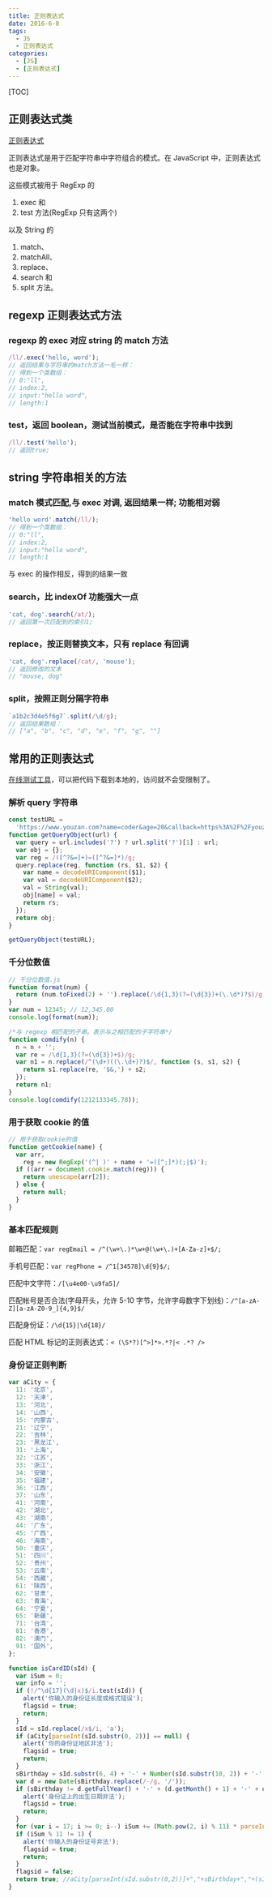 ```yaml
---
title: 正则表达式
date: 2016-6-8
tags:
  - JS
  - 正则表达式
categories:
  - [JS]
  - [正则表达式]
---
```


[TOC]

## 正则表达式类

[正则表达式](https://developer.mozilla.org/zh-CN/docs/Web/JavaScript/Guide/Regular_Expressions)

正则表达式是用于匹配字符串中字符组合的模式。在 JavaScript 中，正则表达式也是对象。

这些模式被用于 RegExp 的

1. exec 和
2. test 方法(RegExp 只有这两个)

以及 String 的

1. match、
2. matchAll、
3. replace、
4. search 和
5. split 方法。

## regexp 正则表达式方法

### regexp 的 exec 对应 string 的 match 方法

```js
/ll/.exec('hello, word');
// 返回结果与字符串的match方法一毛一样：
// 得到一个类数组：
// 0:"ll",
// index:2,
// input:"hello word",
// length:1
```

### test，返回 boolean，测试当前模式，是否能在字符串中找到

```js
/ll/.test('hello');
// 返回true;
```

## string 字符串相关的方法

### match 模式匹配,与 exec 对调, 返回结果一样; 功能相对弱

```js
'hello word'.match(/ll/);
// 得到一个类数组：
// 0:"ll",
// index:2,
// input:"hello word",
// length:1
```

与 exec 的操作相反，得到的结果一致

### search，比 indexOf 功能强大一点

```js
'cat, dog'.search(/at/);
// 返回第一次匹配到的索引1;
```

### replace，按正则替换文本，只有 replace 有回调

```js
'cat, dog'.replace(/cat/, 'mouse');
// 返回修改的文本
// "mouse, dog"
```

### split，按照正则分隔字符串

```js
`a1b2c3d4e5f6g7`.split(/\d/g);
// 返回结果数组：
// ["a", "b", "c", "d", "e", "f", "g", ""]
```

## 常用的正则表达式

[在线测试工具](https://regexper.com/)，可以把代码下载到本地的，访问就不会受限制了。

### 解析 query 字符串

```js
const testURL =
  'https://www.youzan.com?name=coder&age=20&callback=https%3A%2F%2Fyouzan.com%3Fname%3Dtest';
function getQueryObject(url) {
  var query = url.includes('?') ? url.split('?')[1] : url;
  var obj = {};
  var reg = /([^?&=]+)=([^?&=]*)/g;
  query.replace(reg, function (rs, $1, $2) {
    var name = decodeURIComponent($1);
    var val = decodeURIComponent($2);
    val = String(val);
    obj[name] = val;
    return rs;
  });
  return obj;
}

getQueryObject(testURL);
```

### 千分位数值

```js
// 千分位数值.js
function format(num) {
  return (num.toFixed(2) + '').replace(/\d{1,3}(?=(\d{3})+(\.\d*)?$)/g, '$&,');
}
var num = 12345; // 12,345.00
console.log(format(num));

/*与 regexp 相匹配的子串。表示与之相匹配的子字符串*/
function comdify(n) {
  n = n + '';
  var re = /\d{1,3}(?=(\d{3})+$)/g;
  var n1 = n.replace(/^(\d+)((\.\d+)?)$/, function (s, s1, s2) {
    return s1.replace(re, '$&,') + s2;
  });
  return n1;
}
console.log(comdify(1212133345.78));
```

### 用于获取 cookie 的值

```js
// 用于获取cookie的值
function getCookie(name) {
  var arr,
    reg = new RegExp('(^| )' + name + '=([^;]*)(;|$)');
  if ((arr = document.cookie.match(reg))) {
    return unescape(arr[2]);
  } else {
    return null;
  }
}
```

### 基本匹配规则

邮箱匹配：`var regEmail = /^(\w+\.)*\w+@(\w+\.)+[A-Za-z]+$/;`

手机号匹配：`var regPhone = /^1[34578]\d{9}$/;`

匹配中文字符：`/[\u4e00-\u9fa5]/`

匹配帐号是否合法(字母开头，允许 5-10 字节，允许字母数字下划线)：`/^[a-zA-Z][a-zA-Z0-9_]{4,9}$/`

匹配身份证：`/\d{15}|\d{18}/`

匹配 HTML 标记的正则表达式：`< (\S*?)[^>]*>.*?|< .*? />`

### 身份证正则判断

```js
var aCity = {
  11: '北京',
  12: '天津',
  13: '河北',
  14: '山西',
  15: '内蒙古',
  21: '辽宁',
  22: '吉林',
  23: '黑龙江',
  31: '上海',
  32: '江苏',
  33: '浙江',
  34: '安徽',
  35: '福建',
  36: '江西',
  37: '山东',
  41: '河南',
  42: '湖北',
  43: '湖南',
  44: '广东',
  45: '广西',
  46: '海南',
  50: '重庆',
  51: '四川',
  52: '贵州',
  53: '云南',
  54: '西藏',
  61: '陕西',
  62: '甘肃',
  63: '青海',
  64: '宁夏',
  65: '新疆',
  71: '台湾',
  81: '香港',
  82: '澳门',
  91: '国外',
};

function isCardID(sId) {
  var iSum = 0;
  var info = '';
  if (!/^\d{17}(\d|x)$/i.test(sId)) {
    alert('你输入的身份证长度或格式错误');
    flagsid = true;
    return;
  }
  sId = sId.replace(/x$/i, 'a');
  if (aCity[parseInt(sId.substr(0, 2))] == null) {
    alert('你的身份证地区非法');
    flagsid = true;
    return;
  }
  sBirthday = sId.substr(6, 4) + '-' + Number(sId.substr(10, 2)) + '-' + Number(sId.substr(12, 2));
  var d = new Date(sBirthday.replace(/-/g, '/'));
  if (sBirthday != d.getFullYear() + '-' + (d.getMonth() + 1) + '-' + d.getDate()) {
    alert('身份证上的出生日期非法');
    flagsid = true;
    return;
  }
  for (var i = 17; i >= 0; i--) iSum += (Math.pow(2, i) % 11) * parseInt(sId.charAt(17 - i), 11);
  if (iSum % 11 != 1) {
    alert('你输入的身份证号非法');
    flagsid = true;
    return;
  }
  flagsid = false;
  return true; //aCity[parseInt(sId.substr(0,2))]+","+sBirthday+","+(sId.substr(16,1)%2?"男":"女")
}
```
